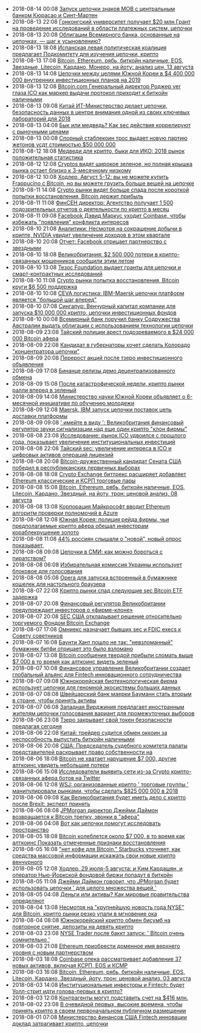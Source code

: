 * 2018-08-14 00:08 [Запуск цепочки знаков МОВ с центральным банком Кюрасао и Синт-Мартен](https://github.com/theyapapa/cryptonews/blob/ru/blockchain-startup-signs-mou-with-central-bank-of-curacao-and-sint-maarten-0438c16c.md)
* 2018-08-13 22:08 [Гонконгский университет получает $20 млн Грант на проведение исследований в области платежных систем, цепочки](https://github.com/theyapapa/cryptonews/blob/ru/hong-kong-university-receives-20-mln-research-grant-for-payment-systems-blockchain-c9cd9fe6.md)
* 2018-08-13 20:08 [Облигации Всемирного банка, основанные на цепочках, — шаг к усыновлению?](https://github.com/theyapapa/cryptonews/blob/ru/world-banks-blockchain-based-bonds-a-step-toward-adoption-302a93e4.md)
* 2018-08-13 18:08 [Испанская левая политическая коалиция предлагает Подкомитету для изучения цепочки, крипто](https://github.com/theyapapa/cryptonews/blob/ru/spanish-left-wing-political-coalition-proposes-subcommittee-to-study-blockchain-crypto-d12cdb25.md)
* 2018-08-13 17:08 [Bitcoin, Ethereum, рябь, биткойн наличные, EOS, Звездные, Litecoin, Кардано, Монеро, на йоту: анализ цен, 13 августа](https://github.com/theyapapa/cryptonews/blob/ru/bitcoin-ethereum-ripple-bitcoin-cash-eos-stellar-litecoin-cardano-monero-iota-price-analysis-august-13-83746183.md)
* 2018-08-13 14:08 [Цепочки между целями Южной Кореи в $4 400 000 000 внутренних инвестиционных планов на 2019](https://github.com/theyapapa/cryptonews/blob/ru/blockchain-among-targets-of-south-koreas-44-billion-domestic-investment-plans-for-2019-9df6cd21.md)
* 2018-08-13 12:08 [Bitcoin.com Генеральный директор Роджер ver глаза ICO как маркер выдачи протокол приходит к биткойн наличными](https://github.com/theyapapa/cryptonews/blob/ru/bitcoincom-ceo-roger-ver-eyes-ico-as-token-issuance-protocol-comes-to-bitcoin-cash-57508486.md)
* 2018-08-13 09:08 [Китай ИТ-Министерство делает цепочки, безопасность данных в центре внимания одной из своих ключевых лабораторий для 2018](https://github.com/theyapapa/cryptonews/blob/ru/chinas-it-ministry-makes-blockchain-data-security-focus-of-one-of-its-key-labs-for-2018-0ee182b9.md)
* 2018-08-13 04:08 [Бык или медведь? Как sec действия коррелируют с рыночными ценами](https://github.com/theyapapa/cryptonews/blob/ru/bull-or-bear-how-sec-actions-correlate-with-market-prices-8038e9fc.md)
* 2018-08-13 00:08 [Спорный стаблекоин трос выдает новую партию жетонов усдт стоимостью $50 000 000](https://github.com/theyapapa/cryptonews/blob/ru/controversial-stablecoin-tether-issues-new-batch-of-usdt-tokens-worth-50-million-59b8a6c9.md)
* 2018-08-12 18:08 [Медведи для крипто, быки для ИКО: 2018 рынок положительная статистика](https://github.com/theyapapa/cryptonews/blob/ru/bears-for-crypto-bulls-for-icos-2018-market-positive-statistics-dc35e43e.md)
* 2018-08-12 12:08 [Cryptos видят широкое зеленое, но полная крышка рынка остает близко к 3-месячному низкому](https://github.com/theyapapa/cryptonews/blob/ru/cryptos-see-widespread-green-but-total-market-cap-remains-close-to-3-month-low-aed3cd7c.md)
* 2018-08-12 10:08 [Ходлер, Август 5-12: вы не можете купить Frappucino с Bitcoin, но вы можете грузить больше вещей на цепочке](https://github.com/theyapapa/cryptonews/blob/ru/hodlers-digest-august-5-12-you-cant-actually-buy-a-frappucino-with-bitcoin-but-you-can-ship-more-things-on-blockchain-c42165c1.md)
* 2018-08-11 14:08 [Crypto рынки видят больше спада после короткой попытки восстановления, Bitcoin держит прибыль](https://github.com/theyapapa/cryptonews/blob/ru/crypto-markets-see-more-slump-after-short-recovery-attempt-bitcoin-holds-gains-eac8cf47.md)
* 2018-08-11 11:08 [ФинСЕН директор: Агентство получает 1 500 подозрительных отчетов о деятельности по крипто в месяц](https://github.com/theyapapa/cryptonews/blob/ru/fincen-director-agency-receives-1-500-suspicious-activity-reports-on-crypto-per-month-c0a248d3.md)
* 2018-08-11 09:08 [Facebook Дэвид Маркус уходит Coinbase, чтобы избежать "появления" конфликта интересов](https://github.com/theyapapa/cryptonews/blob/ru/facebooks-david-marcus-quits-coinbase-to-avoid-appearance-of-conflict-of-interest-9b76cada.md)
* 2018-08-10 21:08 [Аналитики: Несмотря на сокращение добычи в крипте, NVIDIA увидит увеличение доходов в этом квартале](https://github.com/theyapapa/cryptonews/blob/ru/analysts-despite-crypto-mining-decline-nvidia-will-see-increased-revenue-this-quarter-bdf8d4e1.md)
* 2018-08-10 20:08 [Отчет: Facebook отрицает партнерство с звездными](https://github.com/theyapapa/cryptonews/blob/ru/report-facebook-denies-partnership-with-stellar-83634c1f.md)
* 2018-08-10 18:08 [Великобритания: $2 500 000 потери в крипто-связанных мошенников сообщили этим летом](https://github.com/theyapapa/cryptonews/blob/ru/uk-25-million-losses-in-crypto-related-scams-reported-this-summer-4b438e39.md)
* 2018-08-10 13:08 [Тезос Foundation выдает гранты для цепочки и смарт-контрактных исследований](https://github.com/theyapapa/cryptonews/blob/ru/tezos-foundation-to-issue-grants-for-blockchain-and-smart-contract-research-e2ebadb8.md)
* 2018-08-10 11:08 [Crypto рынки попытка восстановления, Bitcoin круги $6 500 поддержка](https://github.com/theyapapa/cryptonews/blob/ru/crypto-markets-attempt-recovery-bitcoin-circles-6-500-support-9bfd3750.md)
* 2018-08-10 10:08 [CEVA логистика: IBM-Maersk цепочки платформ является "большой шаг вперед"](https://github.com/theyapapa/cryptonews/blob/ru/ceva-logistics-ibm-maersk-blockchain-platform-is-a-big-step-forward-60710672.md)
* 2018-08-10 07:08 [Сингапур: Венчурный капитал компании для запуска $10 000 000 крипто, цепочки инвестиционных фондов](https://github.com/theyapapa/cryptonews/blob/ru/singapore-venture-capital-firm-to-launch-10-million-crypto-blockchain-investment-fund-8330de27.md)
* 2018-08-10 00:08 [Всемирный банк поручил банку Содружества Австралии выдать облигации с использованием технологии цепочки](https://github.com/theyapapa/cryptonews/blob/ru/world-bank-mandates-commonwealth-bank-of-australia-to-issue-bond-using-blockchain-tech-127b6817.md)
* 2018-08-09 23:08 [Тайский полиции арест подозреваемого в $24 000 000 Bitcoin афера](https://github.com/theyapapa/cryptonews/blob/ru/thai-police-arrest-suspect-in-24-million-bitcoin-scam-2ae57709.md)
* 2018-08-09 22:08 [Кандидат в губернаторы хочет сделать Колорадо "концентратора цепочки"](https://github.com/theyapapa/cryptonews/blob/ru/gubernatorial-candidate-wants-to-make-colorado-a-blockchain-hub-42accf30.md)
* 2018-08-09 20:08 [Перерост акций после тзеро инвестиционного объявления](https://github.com/theyapapa/cryptonews/blob/ru/overstock-shares-surge-following-tzero-investment-announcement-5f3039ce.md)
* 2018-08-09 17:08 [Бинанце релизы демо децентрализованного обмена](https://github.com/theyapapa/cryptonews/blob/ru/binance-releases-demo-of-decentralized-exchange-7aea3079.md)
* 2018-08-09 15:08 [После катастрофической недели, крипто рынки ралли вперед в зеленый](https://github.com/theyapapa/cryptonews/blob/ru/after-a-catastrophic-week-crypto-markets-rally-forth-into-the-green-3b307842.md)
* 2018-08-09 14:08 [Министерство науки Южной Кореи объявляет о 6-месячной инициативе по обучению молодежи](https://github.com/theyapapa/cryptonews/blob/ru/south-koreas-science-ministry-announces-six-month-blockchain-youth-training-initiative-57615eb6.md)
* 2018-08-09 12:08 [Maersk, IBM запуск цепочки поставок цепь доставки платформы](https://github.com/theyapapa/cryptonews/blob/ru/maersk-ibm-launch-blockchain-shipping-supply-chain-platform-368e4352.md)
* 2018-08-09 09:08 [' имейте в виду ': Великобритания финансовый регулятор звуки сигнализации над еще один крипто "клон фирмы"](https://github.com/theyapapa/cryptonews/blob/ru/be-aware-uk-financial-regulator-sounds-alarm-over-yet-another-crypto-clone-firm-f0ba8268.md)
* 2018-08-08 23:08 [Исследование: рынок ICO удвоился с прошлого года, показывает увеличение институциональных инвестиций](https://github.com/theyapapa/cryptonews/blob/ru/study-ico-market-doubled-since-last-year-shows-increased-institutional-investment-1aa9f46d.md)
* 2018-08-08 22:08 [Тайский sec: увеличение интереса в ICO и цифровых активов операций лицензий](https://github.com/theyapapa/cryptonews/blob/ru/thai-sec-interest-increases-in-ico-and-digital-asset-operations-licenses-a0a14d90.md)
* 2018-08-08 20:08 [Bitcoin-дружественный кандидат Сената США победил в республиканских первичных выборах](https://github.com/theyapapa/cryptonews/blob/ru/bitcoin-friendly-us-senate-candidate-defeated-in-republican-primary-elections-af643e96.md)
* 2018-08-08 18:08 [Crypto Exchange биттрекс расширяет добавляет Ethereum классические и КСРП торговые пары](https://github.com/theyapapa/cryptonews/blob/ru/crypto-exchange-bittrex-expands-adds-ethereum-classic-and-xrp-trading-pairs-d9c84e89.md)
* 2018-08-08 15:08 [Bitcoin, Ethereum, рябь, биткойн наличные, EOS, Litecoin, Кардано, Звездный, на йоту, трон: ценовой анализ, 08 августа](https://github.com/theyapapa/cryptonews/blob/ru/bitcoin-ethereum-ripple-bitcoin-cash-eos-litecoin-cardano-stellar-iota-tron-price-analysis-august-08-6c6563bb.md)
* 2018-08-08 13:08 [Корпорация Майкрософт вводит Ethereum алгоритм проверки полномочий в Azure](https://github.com/theyapapa/cryptonews/blob/ru/microsoft-introduces-ethereum-proof-of-authority-algorithm-on-azure-7db6eb1f.md)
* 2018-08-08 12:08 [Южная Корея: полиция рейда фирмы, чьи предполагаемые крипто афера обещал инвесторам кораблекрушение золото](https://github.com/theyapapa/cryptonews/blob/ru/south-korea-police-raid-firm-whose-alleged-crypto-scam-promised-investors-shipwreck-gold-acd72146.md)
* 2018-08-08 11:08 [44% россиян слышали о "новой", новый опрос показывает,](https://github.com/theyapapa/cryptonews/blob/ru/44-percent-of-russians-have-heard-of-cryptocurrency-new-survey-reveals-09bfeb31.md)
* 2018-08-08 09:08 [Цепочки в СМИ: как можно бороться с пиратством?](https://github.com/theyapapa/cryptonews/blob/ru/blockchain-in-media-how-can-blockchain-fight-piracy-2287c34d.md)
* 2018-08-08 06:08 [Избирательная комиссия Украины использует блоковое для голосования](https://github.com/theyapapa/cryptonews/blob/ru/ukraine-electoral-commission-uses-nem-blockchain-for-voting-trial-75ade9d5.md)
* 2018-08-08 05:08 [Opera для запуска встроенный в бумажнике кошелек для настольного браузера](https://github.com/theyapapa/cryptonews/blob/ru/opera-to-launch-built-in-cryptocurrency-wallet-for-desktop-browser-807235a0.md)
* 2018-08-07 22:08 [Крипто рынки спад следующие sec Bitcoin ETF задержка](https://github.com/theyapapa/cryptonews/blob/ru/crypto-markets-slump-following-sec-bitcoin-etf-delay-f051f5e0.md)
* 2018-08-07 20:08 [Финансовый регулятор Великобритании предупреждает инвесторов о «фирме-клоне»](https://github.com/theyapapa/cryptonews/blob/ru/uk-financial-regulator-warns-investors-about-clone-firm-8132f81d.md)
* 2018-08-07 20:08 [SEC США откладывает решение относительно торгуемого Фондом Bitcoin Exchange](https://github.com/theyapapa/cryptonews/blob/ru/us-sec-postpones-decision-regarding-bitcoin-exchange-traded-fund-d4403cdf.md)
* 2018-08-07 17:08 [Омниекс назначает бывших sec и FDIC execs к Совету советников](https://github.com/theyapapa/cryptonews/blob/ru/omniex-appoints-former-sec-and-fdic-execs-to-board-of-advisors-eeba1e04.md)
* 2018-08-07 16:08 [Баунти Хант пошло не так: "невзломанный" бумажник битфи отрицает это было взломано](https://github.com/theyapapa/cryptonews/blob/ru/bounty-hunt-gone-wrong-unhackable-wallet-bitfi-denies-it-has-been-hacked-73130702.md)
* 2018-08-07 13:08 [Bitcoin сообщения твердой прибыли сломать выше $7 000 в то время как алткоинс видеть зеленый](https://github.com/theyapapa/cryptonews/blob/ru/bitcoin-posts-solid-gains-to-break-above-7-000-while-altcoins-see-green-662e95b1.md)
* 2018-08-07 10:08 [Финансовое управление Великобритании создает глобальный альянс для Fintech инновационного сотрудничества](https://github.com/theyapapa/cryptonews/blob/ru/uk-financial-authority-creates-global-alliance-for-fintech-innovation-collaboration-0ff98dad.md)
* 2018-08-07 09:08 [Южнокорейская биотехнологическая фирма использует цепочки для геномной экосистемы больших данных](https://github.com/theyapapa/cryptonews/blob/ru/south-korean-biotech-firm-to-use-blockchain-for-genomic-big-data-ecosystem-39230d9d.md)
* 2018-08-07 08:08 [Швейцарский банк маерки Бауманн стать вторым в стране, чтобы принять активы](https://github.com/theyapapa/cryptonews/blob/ru/swiss-bank-maerki-baumann-to-become-second-in-country-to-accept-cryptocurrency-assets-39b48a09.md)
* 2018-08-07 06:08 [Западная Вирджиния предлагает иностранным жителям цепочки голосования вариант для промежуточных выборов](https://github.com/theyapapa/cryptonews/blob/ru/west-virginia-offers-overseas-residents-blockchain-voting-option-for-midterm-elections-190d448c.md)
* 2018-08-06 23:08 [Тзеро закрывает свой токен безопасности предлагая сегодня](https://github.com/theyapapa/cryptonews/blob/ru/overstocks-tzero-closes-its-security-token-offering-tonight-f41795c3.md)
* 2018-08-06 22:08 [Китай: трейдер судится обмен оккоин за неспособность выпустить биткойн наличными](https://github.com/theyapapa/cryptonews/blob/ru/china-trader-sues-exchange-okcoin-for-failing-to-release-bitcoin-cash-24647648.md)
* 2018-08-06 20:08 [США: Председатель судебного комитета палаты представителей раскрывает право собственности на](https://github.com/theyapapa/cryptonews/blob/ru/us-chair-of-house-judiciary-committee-discloses-ownership-of-cryptocurrency-33a528ea.md)
* 2018-08-06 18:08 [Bitcoin не хватает нарушение $7 000, другие алткоинс увидеть небольшие потери](https://github.com/theyapapa/cryptonews/blob/ru/bitcoin-falls-short-of-breaking-7-000-other-altcoins-see-slight-losses-9936efe7.md)
* 2018-08-06 15:08 [Исследователи выявить сети из-за Crypto крипто-связанных афера ботов на Twitter](https://github.com/theyapapa/cryptonews/blob/ru/researchers-reveal-network-of-15k-crypto-related-scam-bots-on-twitter-e7c3de0b.md)
* 2018-08-06 12:08 [WSJ: организованные крипто ' торговые группы ' манипулировали рынками, чтобы сделать $825 000 000 в 2018](https://github.com/theyapapa/cryptonews/blob/ru/wsj-organized-crypto-trading-groups-manipulated-markets-to-make-825-million-in-2018-413b2a26.md)
* 2018-08-06 09:08 [Как Великобритания будет иметь дело с крипто после Brexit: эксперт принять](https://github.com/theyapapa/cryptonews/blob/ru/how-will-the-uk-deal-with-crypto-after-brexit-expert-take-7cb0ce05.md)
* 2018-08-06 08:08 [JPMorgan директор Джейми Даймон возвращается к Bitcoin трепку, звонки в "афера"](https://github.com/theyapapa/cryptonews/blob/ru/jpmorgan-ceo-jamie-dimon-returns-to-bitcoin-bashing-calls-cryptocurrency-a-scam-be401758.md)
* 2018-08-06 04:08 [Вот как цепочки помогут исследовать пространство](https://github.com/theyapapa/cryptonews/blob/ru/here-is-how-blockchain-will-help-to-explore-space-3a5fbabe.md)
* 2018-08-05 18:08 [Bitcoin колеблется около $7 000, в то время как алткоинс Показать отмеченные признаки восстановления](https://github.com/theyapapa/cryptonews/blob/ru/bitcoin-hovers-near-7-000-while-altcoins-show-marked-signs-of-recovery-dce37c27.md)
* 2018-08-05 16:08 ["нет кофе для Bitcoin," Starbucks уточняет, как средства массовой информации искажать свои новые крипто венчурного](https://github.com/theyapapa/cryptonews/blob/ru/no-coffee-for-bitcoin-starbucks-clarifies-as-media-misrepresent-its-new-crypto-venture-5d492cb7.md)
* 2018-08-05 12:08 [Ходлер, 29 июля-5 августа: и Ким Кардашян, и оператор Нью-Йоркской фондовой биржи попадут в биткойн](https://github.com/theyapapa/cryptonews/blob/ru/hodlers-digest-july-29-august-5-both-kim-kardashian-and-the-operator-of-the-new-york-stock-exchange-get-into-bitcoin-c5203199.md)
* 2018-08-05 11:08 [Джейми Даймон говорит, что JPMorgan будет использовать цепочки ' для целого множества вещей '](https://github.com/theyapapa/cryptonews/blob/ru/jamie-dimon-says-jpmorgan-will-use-blockchain-for-a-whole-lot-of-things-b0b20a06.md)
* 2018-08-05 04:08 [Деньги или активы? Как мировые правительства определяют](https://github.com/theyapapa/cryptonews/blob/ru/money-or-assets-how-world-governments-define-cryptocurrencies-78466f8d.md)
* 2018-08-04 13:08 [Несмотря на "крупнейшую новость года NYSE" для Bitcoin, крипто рынки резко упали в мгновение ока](https://github.com/theyapapa/cryptonews/blob/ru/despite-nyses-biggest-news-of-the-year-for-bitcoin-crypto-markets-plummet-in-a-blink-41050754.md)
* 2018-08-04 08:08 [Южнокорейский крипто обмен бисумб на повторное снятие, депозиты на девять крипто](https://github.com/theyapapa/cryptonews/blob/ru/south-korean-crypto-exchange-bithumb-to-reopen-withdrawals-deposits-for-nine-cryptos-edb6cc8b.md)
* 2018-08-03 23:08 [NYSE Trader после баккт запуск: ' Bitcoin очень сомнительно '](https://github.com/theyapapa/cryptonews/blob/ru/nyse-trader-following-bakkt-launch-bitcoin-is-very-iffy-37d67418.md)
* 2018-08-03 21:08 [Ethereum приобрести доменное имя верхнего уровня с новым партнерством](https://github.com/theyapapa/cryptonews/blob/ru/ethereum-to-acquire-top-level-domain-name-with-new-partnership-361f9158.md)
* 2018-08-03 18:08 [Coinbase опека рассматривает добавление 37 новых активов, включая КСРП, EOS и КСМР](https://github.com/theyapapa/cryptonews/blob/ru/coinbase-custody-considers-addition-of-37-new-assets-including-xrp-eos-and-xmr-551e42c3.md)
* 2018-08-03 16:08 [Bitcoin, Ethereum, рябь, биткойн наличные, EOS, Litecoin, Кардано, Звездный, йоту, трон: ценовой анализ, 03 августа](https://github.com/theyapapa/cryptonews/blob/ru/bitcoin-ethereum-ripple-bitcoin-cash-eos-litecoin-cardano-stellar-iota-tron-price-analysis-august-03-fbb7ba33.md)
* 2018-08-03 14:08 [Институциональные инвесторы и Fintech: будет Уолл-стрит идти голова-первых в крипто?](https://github.com/theyapapa/cryptonews/blob/ru/institutional-investors-and-fintech-will-wall-street-go-head-first-into-crypto-c5c46308.md)
* 2018-08-03 12:08 [Контрагенты могут подставить счет на $416 млн.](https://github.com/theyapapa/cryptonews/blob/ru/counterparties-could-foot-the-bill-for-416-mln-btc-futures-trade-shortfall-on-okex-3409c4c7.md)
* 2018-08-02 23:08 [В очевидной первых, высокие времена, чтобы принять крипто в своем первоначальном публичном размещении](https://github.com/theyapapa/cryptonews/blob/ru/in-an-apparent-first-high-times-to-accept-crypto-in-its-initial-public-offering-e1bc4a5e.md)
* 2018-08-01 07:08 [Министерство финансов США Fintech инновации доклад затрагивает крипто, цепочки](https://github.com/theyapapa/cryptonews/blob/ru/us-treasury-dept-fintech-innovation-report-touches-on-crypto-blockchain-081751e4.md)

